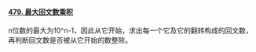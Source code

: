 #### [479. 最大回文数乘积](https://leetcode.cn/problems/largest-palindrome-product/)

n位数的最大为10^n-1，因此从它开始，求出每一个它及它的翻转构成的回文数，再判断回文数是否被从它开始的数整除。